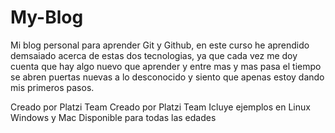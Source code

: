 # My-Blog
Mi blog personal para aprender Git y Github, en este curso he aprendido demsaiado acerca de estas dos tecnologias, ya que cada vez me doy cuenta que hay algo nuevo que aprender y entre mas y mas pasa el tiempo se abren puertas nuevas a lo desconocido y siento que apenas estoy dando mis primeros pasos.

Creado por Platzi Team
Creado por Platzi Team
Icluye ejemplos en Linux Windows y Mac
Disponible para todas las edades
